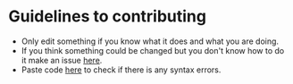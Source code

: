 # Guidelines to contributing

- Only edit something if you know what it does and what you are doing.
- If you think something could be changed but you don't know how to do it make an issue [here](https://github.com/Stxtics/FredBotNETCore/issues/new).
- Paste code [here](https://csharppad.com) to check if there is any syntax errors.
